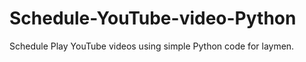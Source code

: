 # Schedule-YouTube-video-Python
Schedule Play YouTube videos using simple Python code for laymen.




